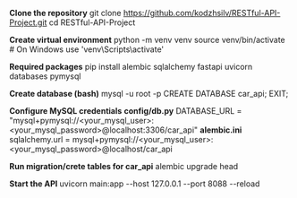 **Clone the repository**
git clone https://github.com/kodzhsilv/RESTful-API-Project.git
cd RESTful-API-Project

**Create virtual environment**
python -m venv venv
source venv/bin/activate  # On Windows use 'venv\Scripts\activate'

**Required packages**
pip install alembic sqlalchemy fastapi uvicorn databases pymysql

**Create database (bash)**
mysql -u root -p
CREATE DATABASE car_api;
EXIT;

**Configure MySQL credentials**
**config/db.py**
DATABASE_URL = "mysql+pymysql://<your_mysql_user>:<your_mysql_password>@localhost:3306/car_api"
**alembic.ini**
sqlalchemy.url = mysql+pymysql://<your_mysql_user>:<your_mysql_password>@localhost/car_api

**Run migration/crete tables for car_api**
alembic upgrade head

**Start the API**
 uvicorn main:app --host 127.0.0.1 --port 8088 --reload
